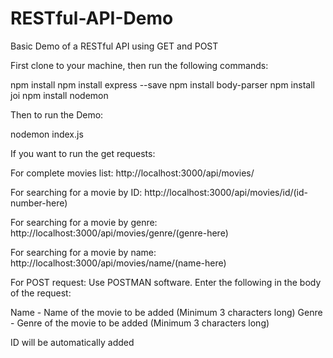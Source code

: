 # RESTful-API-Demo
Basic Demo of a RESTful API using GET and POST

First clone to your machine, then run the following commands:

npm install
npm install express --save
npm install body-parser
npm install joi
npm install nodemon

Then to run the Demo:

nodemon index.js

If you want to run the get requests:

For complete movies list:
http://localhost:3000/api/movies/

For searching for a movie by ID:
http://localhost:3000/api/movies/id/(id-number-here)

For searching for a movie by genre:
http://localhost:3000/api/movies/genre/(genre-here)

For searching for a movie by name:
http://localhost:3000/api/movies/name/(name-here)

For POST request:
Use POSTMAN software.
Enter the following in the body of the request:

Name - Name of the movie to be added (Minimum 3 characters long)
Genre - Genre of the movie to be added (Minimum 3 characters long)

ID will be automatically added
